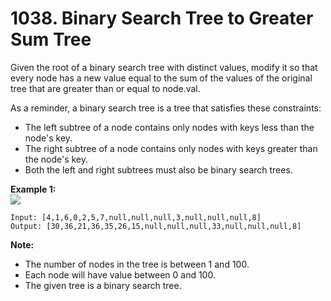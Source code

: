 # 1038. Binary Search Tree to Greater Sum Tree  

Given the root of a binary search tree with distinct values, modify it so that every node has a new value equal to the sum of the values of the original tree that are greater than or equal to node.val.  

As a reminder, a binary search tree is a tree that satisfies these constraints: 
 
* The left subtree of a node contains only nodes with keys less than the node's key.  
* The right subtree of a node contains only nodes with keys greater than the node's key.  
* Both the left and right subtrees must also be binary search trees.  

**Example 1:**  
![](https://assets.leetcode.com/uploads/2019/05/02/tree.png)  

    Input: [4,1,6,0,2,5,7,null,null,null,3,null,null,null,8]
    Output: [30,36,21,36,35,26,15,null,null,null,33,null,null,null,8]

**Note:**  
* The number of nodes in the tree is between 1 and 100.
* Each node will have value between 0 and 100.
* The given tree is a binary search tree.

